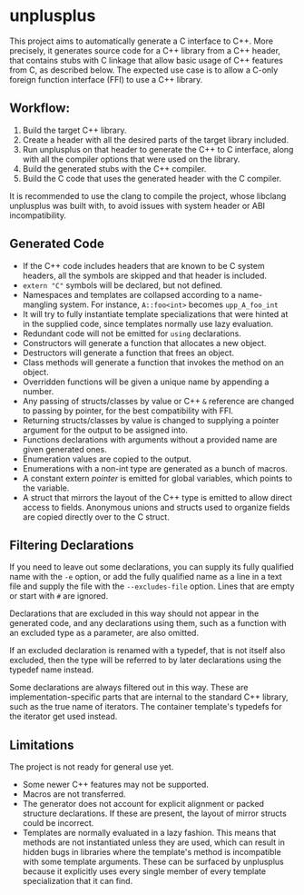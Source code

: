 # unplusplus

This project aims to automatically generate a C interface to C++. More precisely, it generates
source code for a C++ library from a C++ header, that contains stubs with C linkage that allow basic
usage of C++ features from C, as described below. The expected use case is to allow a C-only foreign
function interface (FFI) to use a C++ library.

## Workflow:
1. Build the target C++ library.
2. Create a header with all the desired parts of the target library included.
3. Run unplusplus on that header to generate the C++ to C interface, along with all the compiler options that were used on the library.
4. Build the generated stubs with the C++ compiler.
5. Build the C code that uses the generated header with the C compiler.

It is recommended to use the clang to compile the project, whose libclang unplusplus was built with,
to avoid issues with system header or ABI incompatibility.

## Generated Code

* If the C++ code includes headers that are known to be C system headers, all the symbols are
  skipped and that header is included.
* `extern "C"` symbols will be declared, but not defined.
* Namespaces and templates are collapsed according to a name-mangling system. For instance,
  `A::foo<int>` becomes `upp_A_foo_int`
* It will try to fully instantiate template specializations that were hinted at in the supplied
  code, since templates normally use lazy evaluation.
* Redundant code will not be emitted for `using` declarations.
* Constructors will generate a function that allocates a new object.
* Destructors will generate a function that frees an object.
* Class methods will generate a function that invokes the method on an object.
* Overridden functions will be given a unique name by appending a number.
* Any passing of structs/classes by value or C++ `&` reference are changed to passing by pointer,
  for the best compatibility with FFI.
* Returning structs/classes by value is changed to supplying a pointer argument for the output to be
  assigned into.
* Functions declarations with arguments without a provided name are given generated ones.
* Enumeration values are copied to the output.
* Enumerations with a non-int type are generated as a bunch of macros.
* A constant extern *pointer* is emitted for global variables, which points to the variable.
* A struct that mirrors the layout of the C++ type is emitted to allow direct access to
  fields. Anonymous unions and structs used to organize fields are copied directly over to the C
  struct.

## Filtering Declarations

If you need to leave out some declarations, you can supply its fully qualified name with the `-e`
option, or add the fully qualified name as a line in a text file and supply the file with the
`--excludes-file` option. Lines that are empty or start with `#` are ignored.

Declarations that are excluded in this way should not appear in the generated code, and any
declarations using them, such as a function with an excluded type as a parameter, are also omitted.

If an excluded declaration is renamed with a typedef, that is not itself also excluded, then the
type will be referred to by later declarations using the typedef name instead.

Some declarations are always filtered out in this way. These are implementation-specific parts that
are internal to the standard C++ library, such as the true name of iterators. The container
template's typedefs for the iterator get used instead.

## Limitations

The project is not ready for general use yet.

* Some newer C++ features may not be supported.
* Macros are not transferred.
* The generator does not account for explicit alignment or packed structure declarations. If these
  are present, the layout of mirror structs could be incorrect.
* Templates are normally evaluated in a lazy fashion. This means that methods are not instantiated
  unless they are used, which can result in hidden bugs in libraries where the template's method is
  incompatible with some template arguments. These can be surfaced by unplusplus because it
  explicitly uses every single member of every template specialization that it can find.
